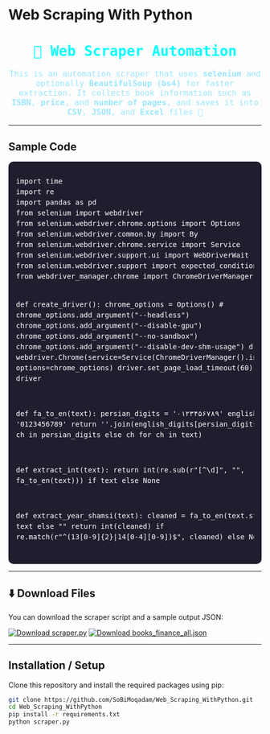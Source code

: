# Web Scraping With Python

<div align="center">
<h1 style="color:#00ffff; font-family:monospace;">🤖 Web Scraper Automation</h1>
<p style="font-family:monospace; font-size:16px; color:#9be7ff;">
This is an automation scraper that uses <strong>selenium</strong> and optionally <strong>BeautifulSoup (bs4)</strong> for faster extraction.  
It collects book information such as <strong>ISBN</strong>, <strong>price</strong>, and <strong>number of pages</strong>, and saves it into <strong>CSV</strong>, <strong>JSON</strong>, and <strong>Excel</strong> files 🚀
</p>
</div>

---

## Sample Code

<div style="background:#1e1e2f; padding:15px; border-radius:10px; color:#fff; font-family:monospace; line-height:1.5;">
<pre>
import time
import re
import pandas as pd
from selenium import webdriver
from selenium.webdriver.chrome.options import Options
from selenium.webdriver.common.by import By
from selenium.webdriver.chrome.service import Service
from selenium.webdriver.support.ui import WebDriverWait
from selenium.webdriver.support import expected_conditions as EC
from webdriver_manager.chrome import ChromeDriverManager

def create_driver():
    chrome_options = Options()
    # chrome_options.add_argument("--headless")
    chrome_options.add_argument("--disable-gpu")
    chrome_options.add_argument("--no-sandbox")
    chrome_options.add_argument("--disable-dev-shm-usage")
    driver = webdriver.Chrome(service=Service(ChromeDriverManager().install()), options=chrome_options)
    driver.set_page_load_timeout(60)
    return driver

def fa_to_en(text):
    persian_digits = '۰۱۲۳۴۵۶۷۸۹'
    english_digits = '0123456789'
    return ''.join(english_digits[persian_digits.index(ch)] if ch in persian_digits else ch for ch in text)

def extract_int(text):
    return int(re.sub(r"[^\d]", "", fa_to_en(text))) if text else None

def extract_year_shamsi(text):
    cleaned = fa_to_en(text.strip()) if text else ""
    return int(cleaned) if re.match(r"^(13[0-9]{2}|14[0-4][0-9])$", cleaned) else None
</pre>
</div>

---

## ⬇️ Download Files

You can download the scraper script and a sample output JSON:

[![Download scraper.py](https://img.shields.io/badge/Download-scraper.py-00FFFF?style=for-the-badge&logo=python&logoColor=white)](https://raw.githubusercontent.com/SoBiMoqadam/Web_Scraping_WithPython/main/scraper.py)
[![Download books_finance_all.json](https://img.shields.io/badge/Download-books_finance_all.json-F7DF1E?style=for-the-badge&logo=json&logoColor=black)](https://raw.githubusercontent.com/SoBiMoqadam/Web_Scraping/main/books_finance_all.json)

---

## Installation / Setup

Clone this repository and install the required packages using pip:

```bash
git clone https://github.com/SoBiMoqadam/Web_Scraping_WithPython.git
cd Web_Scraping_WithPython
pip install -r requirements.txt
python scraper.py

